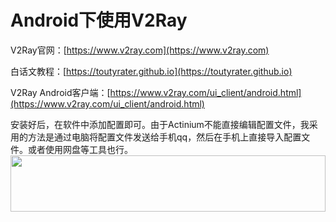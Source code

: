# Android下使用V2Ray
V2Ray官网：[https://www.v2ray.com](https://www.v2ray.com)

白话文教程：[https://toutyrater.github.io](https://toutyrater.github.io)

V2Ray Android客户端：[https://www.v2ray.com/ui_client/android.html](https://www.v2ray.com/ui_client/android.html)

安装好后，在软件中添加配置即可。由于Actinium不能直接编辑配置文件，我采用的方法是通过电脑将配置文件发送给手机qq，然后在手机上直接导入配置文件。或者使用网盘等工具也行。
<a href="https://www.vultr.com/?ref=7295225"><img src="https://www.vultr.com/media/banner_1.png" width="100%" height="90"></a>